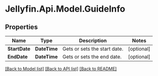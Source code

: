 
# Jellyfin.Api.Model.GuideInfo

## Properties

Name | Type | Description | Notes
------------ | ------------- | ------------- | -------------
**StartDate** | **DateTime** | Gets or sets the start date. | [optional] 
**EndDate** | **DateTime** | Gets or sets the end date. | [optional] 

[[Back to Model list]](../README.md#documentation-for-models)
[[Back to API list]](../README.md#documentation-for-api-endpoints)
[[Back to README]](../README.md)

